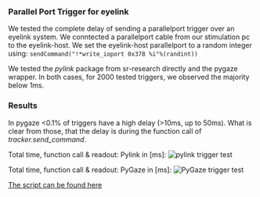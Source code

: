 ### Parallel Port Trigger for eyelink

We tested the complete delay of sending a parallelport trigger over an eyelink system.
We conntected a parallelport cable from our stimulation pc to the eyelink-host. We set the eyelink-host parallelport to a random integer using: 
```sendCommand("!*write_ioport 0x378 %i"%(randint))```

We tested the *pylink* package from sr-research directly and the pygaze wrapper.
In both cases, for 2000 tested triggers, we observed the majority below 1ms.

### Results
In pygaze <0.1% of triggers have a high delay (>10ms, up to 50ms). What is clear from those, that the delay is during the function call of *tracker.send_command*.

Total time, function call & readout: Pylink in [ms]:
![pylink trigger test](./figures/pylink_hist.png)

Total time, function call & readout: PyGaze in [ms]:
![PyGaze trigger test](./figures/pygaze_hist.png)


[The script can be found here](./code/pylink_triggertest.py)
